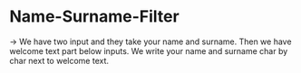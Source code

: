 # Name-Surname-Filter
-> We have two input and they take your name and surname. Then we have welcome text part below inputs. We write your name and surname char by char next to welcome text.
